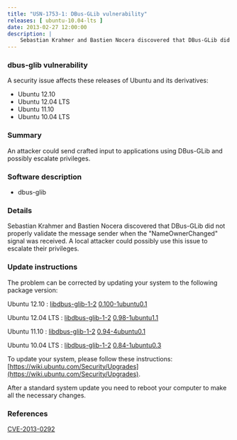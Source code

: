 ```yaml
---
title: "USN-1753-1: DBus-GLib vulnerability"
releases: [ ubuntu-10.04-lts ]
date: 2013-02-27 12:00:00
description: |
    Sebastian Krahmer and Bastien Nocera discovered that DBus-GLib did not properly validate the message sender when the &quot;NameOwnerChanged&quot; signal was received. A local attacker could possibly use this issue to escalate their privileges. 
--- 
```

 
### dbus-glib vulnerability

A security issue affects these releases of Ubuntu and its derivatives:

* Ubuntu 12.10
* Ubuntu 12.04 LTS
* Ubuntu 11.10
* Ubuntu 10.04 LTS

### Summary

An attacker could send crafted input to applications using DBus-GLib and possibly escalate privileges.

### Software description

* dbus-glib 

### Details

Sebastian Krahmer and Bastien Nocera discovered that DBus-GLib did not properly validate the message sender when the &quot;NameOwnerChanged&quot; signal was received. A local attacker could possibly use this issue to escalate their privileges. 

### Update instructions

The problem can be corrected by updating your system to the following package version:

Ubuntu 12.10
 : [libdbus-glib-1-2](https://launchpad.net/ubuntu/+source/dbus-glib) <span> [0.100-1ubuntu0.1](https://launchpad.net/ubuntu/+source/dbus-glib/0.100-1ubuntu0.1) </span> 

Ubuntu 12.04 LTS
 : [libdbus-glib-1-2](https://launchpad.net/ubuntu/+source/dbus-glib) <span> [0.98-1ubuntu1.1](https://launchpad.net/ubuntu/+source/dbus-glib/0.98-1ubuntu1.1) </span> 

Ubuntu 11.10
 : [libdbus-glib-1-2](https://launchpad.net/ubuntu/+source/dbus-glib) <span> [0.94-4ubuntu0.1](https://launchpad.net/ubuntu/+source/dbus-glib/0.94-4ubuntu0.1) </span> 

Ubuntu 10.04 LTS
 : [libdbus-glib-1-2](https://launchpad.net/ubuntu/+source/dbus-glib) <span> [0.84-1ubuntu0.3](https://launchpad.net/ubuntu/+source/dbus-glib/0.84-1ubuntu0.3) </span> 

To update your system, please follow these instructions: [https://wiki.ubuntu.com/Security/Upgrades](https://wiki.ubuntu.com/Security/Upgrades).

After a standard system update you need to reboot your computer to make all the necessary changes. 

### References

 [CVE-2013-0292](http://people.ubuntu.com/~ubuntu-security/cve/CVE-2013-0292)
 
